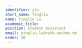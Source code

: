 ```yaml
---
identifier: ylu
short_name: Yingliu
name: Yingliu Lu
academic_title:
position: Student Assistant
email: yingliu.lu@rwth-aachen.de
order: 20
---
```

<!---Yingliu is currently studying computer science at RWTH Aachen University and likes to read in her free time.--->